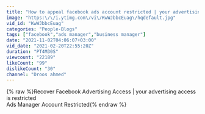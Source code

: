 ```yaml
---
title: "How to appeal facebook ads account restricted | your advertising access is restricted"
image: "https:\/\/i.ytimg.com\/vi\/KwWJbbcEuag\/hqdefault.jpg"
vid_id: "KwWJbbcEuag"
categories: "People-Blogs"
tags: ["facebook","ads manager","business manager"]
date: "2021-11-02T04:06:07+03:00"
vid_date: "2021-02-20T22:55:20Z"
duration: "PT4M30S"
viewcount: "22189"
likeCount: "99"
dislikeCount: "30"
channel: "Droos ahmed"
---
```

{% raw %}Recover Facebook Advertising Access | your advertising access is restricted <br />Ads Manager Account Restricted{% endraw %}
